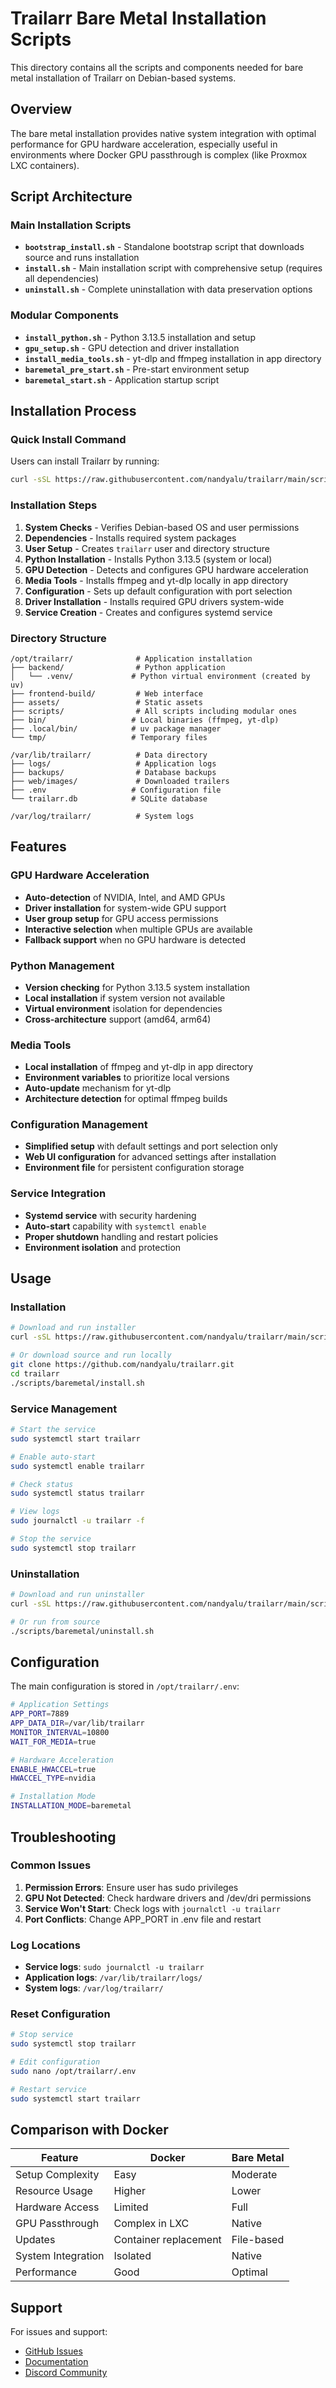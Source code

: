 # Trailarr Bare Metal Installation Scripts

This directory contains all the scripts and components needed for bare metal installation of Trailarr on Debian-based systems.

## Overview

The bare metal installation provides native system integration with optimal performance for GPU hardware acceleration, especially useful in environments where Docker GPU passthrough is complex (like Proxmox LXC containers).

## Script Architecture

### Main Installation Scripts

- **`bootstrap_install.sh`** - Standalone bootstrap script that downloads source and runs installation
- **`install.sh`** - Main installation script with comprehensive setup (requires all dependencies)
- **`uninstall.sh`** - Complete uninstallation with data preservation options

### Modular Components

- **`install_python.sh`** - Python 3.13.5 installation and setup
- **`gpu_setup.sh`** - GPU detection and driver installation
- **`install_media_tools.sh`** - yt-dlp and ffmpeg installation in app directory
- **`baremetal_pre_start.sh`** - Pre-start environment setup
- **`baremetal_start.sh`** - Application startup script

## Installation Process

### Quick Install Command

Users can install Trailarr by running:

```bash
curl -sSL https://raw.githubusercontent.com/nandyalu/trailarr/main/scripts/baremetal/bootstrap_install.sh | sudo bash
```

### Installation Steps

1. **System Checks** - Verifies Debian-based OS and user permissions
2. **Dependencies** - Installs required system packages
3. **User Setup** - Creates `trailarr` user and directory structure
4. **Python Installation** - Installs Python 3.13.5 (system or local)
5. **GPU Detection** - Detects and configures GPU hardware acceleration
6. **Media Tools** - Installs ffmpeg and yt-dlp locally in app directory
7. **Configuration** - Sets up default configuration with port selection
8. **Driver Installation** - Installs required GPU drivers system-wide
9. **Service Creation** - Creates and configures systemd service

### Directory Structure

```
/opt/trailarr/              # Application installation
├── backend/                # Python application
│   └── .venv/             # Python virtual environment (created by uv)
├── frontend-build/         # Web interface
├── assets/                 # Static assets
├── scripts/                # All scripts including modular ones
├── bin/                   # Local binaries (ffmpeg, yt-dlp)
├── .local/bin/            # uv package manager
└── tmp/                   # Temporary files

/var/lib/trailarr/          # Data directory
├── logs/                   # Application logs
├── backups/                # Database backups
├── web/images/             # Downloaded trailers
├── .env                   # Configuration file
└── trailarr.db            # SQLite database

/var/log/trailarr/          # System logs
```

## Features

### GPU Hardware Acceleration

- **Auto-detection** of NVIDIA, Intel, and AMD GPUs
- **Driver installation** for system-wide GPU support
- **User group setup** for GPU access permissions
- **Interactive selection** when multiple GPUs are available
- **Fallback support** when no GPU hardware is detected

### Python Management

- **Version checking** for Python 3.13.5 system installation
- **Local installation** if system version not available
- **Virtual environment** isolation for dependencies
- **Cross-architecture** support (amd64, arm64)

### Media Tools

- **Local installation** of ffmpeg and yt-dlp in app directory
- **Environment variables** to prioritize local versions
- **Auto-update** mechanism for yt-dlp
- **Architecture detection** for optimal ffmpeg builds

### Configuration Management

- **Simplified setup** with default settings and port selection only
- **Web UI configuration** for advanced settings after installation
- **Environment file** for persistent configuration storage

### Service Integration

- **Systemd service** with security hardening
- **Auto-start** capability with `systemctl enable`
- **Proper shutdown** handling and restart policies
- **Environment isolation** and protection

## Usage

### Installation

```bash
# Download and run installer
curl -sSL https://raw.githubusercontent.com/nandyalu/trailarr/main/scripts/baremetal/bootstrap_install.sh | sudo bash

# Or download source and run locally
git clone https://github.com/nandyalu/trailarr.git
cd trailarr
./scripts/baremetal/install.sh
```

### Service Management

```bash
# Start the service
sudo systemctl start trailarr

# Enable auto-start
sudo systemctl enable trailarr

# Check status
sudo systemctl status trailarr

# View logs
sudo journalctl -u trailarr -f

# Stop the service
sudo systemctl stop trailarr
```

### Uninstallation

```bash
# Download and run uninstaller
curl -sSL https://raw.githubusercontent.com/nandyalu/trailarr/main/scripts/baremetal/uninstall.sh | sudo bash

# Or run from source
./scripts/baremetal/uninstall.sh
```

## Configuration

The main configuration is stored in `/opt/trailarr/.env`:

```bash
# Application Settings
APP_PORT=7889
APP_DATA_DIR=/var/lib/trailarr
MONITOR_INTERVAL=10800
WAIT_FOR_MEDIA=true

# Hardware Acceleration
ENABLE_HWACCEL=true
HWACCEL_TYPE=nvidia

# Installation Mode
INSTALLATION_MODE=baremetal
```

## Troubleshooting

### Common Issues

1. **Permission Errors**: Ensure user has sudo privileges
2. **GPU Not Detected**: Check hardware drivers and /dev/dri permissions
3. **Service Won't Start**: Check logs with `journalctl -u trailarr`
4. **Port Conflicts**: Change APP_PORT in .env file and restart

### Log Locations

- **Service logs**: `sudo journalctl -u trailarr`
- **Application logs**: `/var/lib/trailarr/logs/`
- **System logs**: `/var/log/trailarr/`

### Reset Configuration

```bash
# Stop service
sudo systemctl stop trailarr

# Edit configuration
sudo nano /opt/trailarr/.env

# Restart service
sudo systemctl start trailarr
```

## Comparison with Docker

| Feature | Docker | Bare Metal |
|---------|--------|------------|
| Setup Complexity | Easy | Moderate |
| Resource Usage | Higher | Lower |
| Hardware Access | Limited | Full |
| GPU Passthrough | Complex in LXC | Native |
| Updates | Container replacement | File-based |
| System Integration | Isolated | Native |
| Performance | Good | Optimal |

## Support

For issues and support:
- [GitHub Issues](https://github.com/nandyalu/trailarr/issues)
- [Documentation](https://github.com/nandyalu/trailarr/docs)
- [Discord Community](https://discord.gg/trailarr)